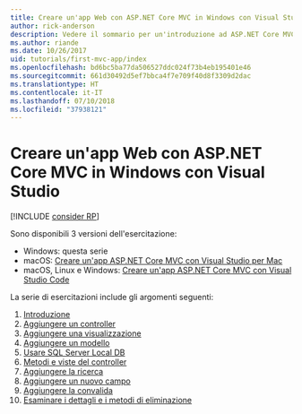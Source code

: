 ```yaml
---
title: Creare un'app Web con ASP.NET Core MVC in Windows con Visual Studio
author: rick-anderson
description: Vedere il sommario per un'introduzione ad ASP.NET Core MVC con Visual Studio su Windows.
ms.author: riande
ms.date: 10/26/2017
uid: tutorials/first-mvc-app/index
ms.openlocfilehash: bd6bc5ba77da506527ddc024f73b4eb195401e46
ms.sourcegitcommit: 661d30492d5ef7bbca4f7e709f40d8f3309d2dac
ms.translationtype: HT
ms.contentlocale: it-IT
ms.lasthandoff: 07/10/2018
ms.locfileid: "37938121"
---
```

# <a name="create-a-web-app-with-aspnet-core-mvc-on-windows-with-visual-studio"></a>Creare un'app Web con ASP.NET Core MVC in Windows con Visual Studio

[!INCLUDE [consider RP](~/includes/razor.md)]

Sono disponibili 3 versioni dell'esercitazione:

* Windows: questa serie
* macOS: [Creare un'app ASP.NET Core MVC con Visual Studio per Mac](xref:tutorials/first-mvc-app-mac/start-mvc)
* macOS, Linux e Windows: [Creare un'app ASP.NET Core MVC con Visual Studio Code](xref:tutorials/first-mvc-app-xplat/start-mvc)

La serie di esercitazioni include gli argomenti seguenti:

1. [Introduzione](start-mvc.md)
1. [Aggiungere un controller](adding-controller.md)
1. [Aggiungere una visualizzazione](adding-view.md)
1. [Aggiungere un modello](adding-model.md)
1. [Usare SQL Server Local DB](working-with-sql.md)
1. [Metodi e viste del controller](controller-methods-views.md)
1. [Aggiungere la ricerca](search.md)
1. [Aggiungere un nuovo campo](new-field.md)
1. [Aggiungere la convalida](validation.md)
1. [Esaminare i dettagli e i metodi di eliminazione](details.md)
